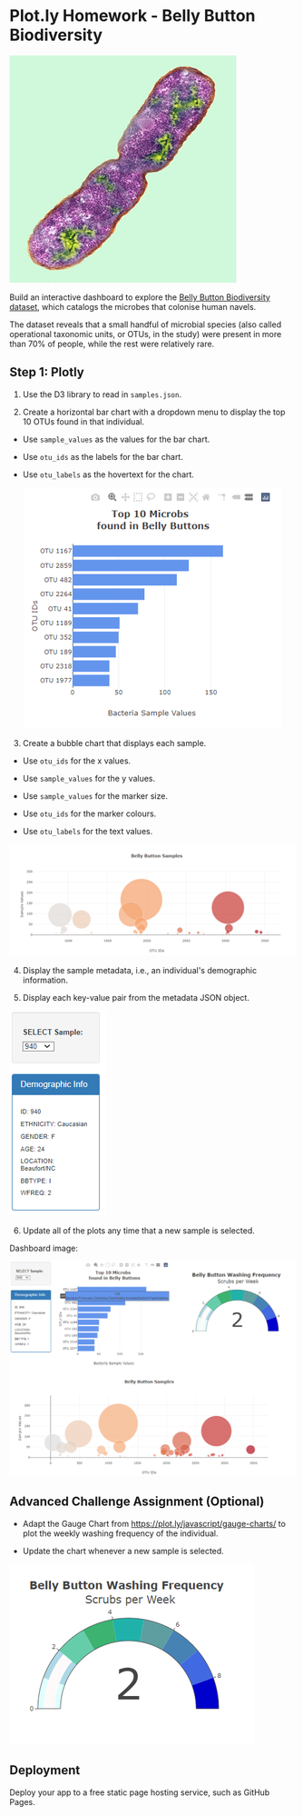 # Plot.ly Homework - Belly Button Biodiversity

![Bacteria by filterforge.com](./Images/bacteria.jpg)

Build an interactive dashboard to explore the [Belly Button Biodiversity dataset](http://robdunnlab.com/projects/belly-button-biodiversity/), which catalogs the microbes that colonise human navels.

The dataset reveals that a small handful of microbial species (also called operational taxonomic units, or OTUs, in the study) were present in more than 70% of people, while the rest were relatively rare.

## Step 1: Plotly

1. Use the D3 library to read in `samples.json`.

2. Create a horizontal bar chart with a dropdown menu to display the top 10 OTUs found in that individual.

* Use `sample_values` as the values for the bar chart.

* Use `otu_ids` as the labels for the bar chart.

* Use `otu_labels` as the hovertext for the chart.

  ![bar](./Images/DashboardDCimgbarchart.PNG)


3. Create a bubble chart that displays each sample.

* Use `otu_ids` for the x values.

* Use `sample_values` for the y values.

* Use `sample_values` for the marker size.

* Use `otu_ids` for the marker colours.

* Use `otu_labels` for the text values.

![Bubble](./Images/DashboardDCimgbubblechart.PNG)

4. Display the sample metadata, i.e., an individual's demographic information.

5. Display each key-value pair from the metadata JSON object.

![info](./Images/DashboardDCimginfo.PNG)

6. Update all of the plots any time that a new sample is selected.

Dashboard image:

![dashboard](./Images/DashboardDCimg2.PNG)



## Advanced Challenge Assignment (Optional)


* Adapt the Gauge Chart from <https://plot.ly/javascript/gauge-charts/> to plot the weekly washing frequency of the individual.

* Update the chart whenever a new sample is selected.

![Weekly Washing Frequency Gauge](./Images/DashboardDCimg_gaugechart.PNG)

## Deployment

Deploy your app to a free static page hosting service, such as GitHub Pages. 
